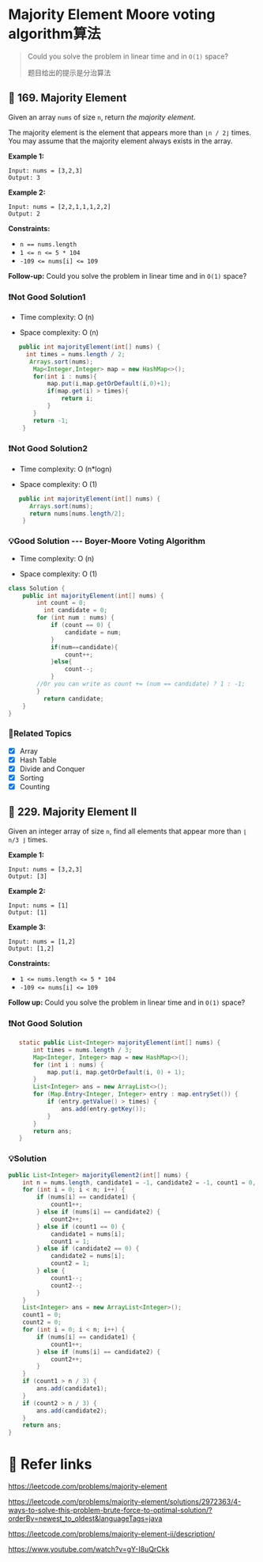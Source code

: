 # Majority Element  Moore voting algorithm算法

> Could you solve the problem in linear time and in `O(1)` space? 
>
> 题目给出的提示是分治算法

## 💚 169. Majority Element

Given an array `nums` of size `n`, return *the majority element*.

The majority element is the element that appears more than `⌊n / 2⌋` times. You may assume that the majority element always exists in the array.

**Example 1:**

```
Input: nums = [3,2,3]
Output: 3
```

**Example 2:**

```
Input: nums = [2,2,1,1,1,2,2]
Output: 2
```

**Constraints:**

- `n == nums.length`
- `1 <= n <= 5 * 104`
- `-109 <= nums[i] <= 109`

**Follow-up:** Could you solve the problem in linear time and in `O(1)` space?

### ❗️Not Good Solution1

- Time complexity: O (n)

- Space complexity: O (n)

```java
   public int majorityElement(int[] nums) {
     int times = nums.length / 2;
      Arrays.sort(nums);
       Map<Integer,Integer> map = new HashMap<>();
       for(int i : nums){
           map.put(i,map.getOrDefault(i,0)+1);
           if(map.get(i) > times){
               return i;
           }
       }
       return -1;
    }
```

### ❗️Not Good Solution2

- Time complexity: O (n*logn)

- Space complexity: O (1)

```java
   public int majorityElement(int[] nums) {
      Arrays.sort(nums);
  	  return nums[nums.length/2];
    }
```

### 💡Good Solution --- Boyer-Moore Voting Algorithm

- Time complexity: O (n)

- Space complexity: O (1)

```java
class Solution {
    public int majorityElement(int[] nums) {
        int count = 0;
	      int candidate = 0;
        for (int num : nums) {
            if (count == 0) {
                candidate = num;
            }
            if(num==candidate){
                count++;
            }else{
                count--;
            }
        //Or you can write as count += (num == candidate) ? 1 : -1;
        }
    	  return candidate;
    }
}
```

### 📍Related Topics

- [x] Array
- [x] Hash Table
- [x] Divide and Conquer
- [x] Sorting
- [x] Counting

## 🧡 229. Majority Element II

Given an integer array of size `n`, find all elements that appear more than `⌊ n/3 ⌋` times.

**Example 1:**

```
Input: nums = [3,2,3]
Output: [3]
```

**Example 2:**

```
Input: nums = [1]
Output: [1]
```

**Example 3:**

```
Input: nums = [1,2]
Output: [1,2] 
```

**Constraints:**

- `1 <= nums.length <= 5 * 104`
- `-109 <= nums[i] <= 109` 

**Follow up:** Could you solve the problem in linear time and in `O(1)` space?

### ❗️Not Good Solution

```java
   static public List<Integer> majorityElement(int[] nums) {
       int times = nums.length / 3;
       Map<Integer, Integer> map = new HashMap<>();
       for (int i : nums) {
           map.put(i, map.getOrDefault(i, 0) + 1);
       }
       List<Integer> ans = new ArrayList<>();
       for (Map.Entry<Integer, Integer> entry : map.entrySet()) {
           if (entry.getValue() > times) {
               ans.add(entry.getKey());
           }
       }
       return ans;
   }
```

### 💡Solution

```java
public List<Integer> majorityElement2(int[] nums) {
    int n = nums.length, candidate1 = -1, candidate2 = -1, count1 = 0, count2 = 0;
    for (int i = 0; i < n; i++) {
        if (nums[i] == candidate1) {
            count1++;
        } else if (nums[i] == candidate2) {
            count2++;
        } else if (count1 == 0) {
            candidate1 = nums[i];
            count1 = 1;
        } else if (candidate2 == 0) {
            candidate2 = nums[i];
            count2 = 1;
        } else {
            count1--;
            count2--;
        }
    }
    List<Integer> ans = new ArrayList<Integer>();
    count1 = 0;
    count2 = 0;
    for (int i = 0; i < n; i++) {
        if (nums[i] == candidate1) {
            count1++;
        } else if (nums[i] == candidate2) {
            count2++;
        }
    }
    if (count1 > n / 3) {
        ans.add(candidate1);
    }
    if (count2 > n / 3) {
        ans.add(candidate2);
    }
    return ans;
}
```

# 🔗 Refer links

https://leetcode.com/problems/majority-element

https://leetcode.com/problems/majority-element/solutions/2972363/4-ways-to-solve-this-problem-brute-force-to-optimal-solution/?orderBy=newest_to_oldest&languageTags=java

https://leetcode.com/problems/majority-element-ii/description/

https://www.youtube.com/watch?v=gY-I8uQrCkk